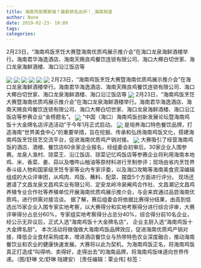 ```yaml
---
title: 海南鸡饭哪家强？最新排名出炉！_海南频道
author: None
date: 2019-02-23- 19:09
tags: 
categories: 
---
```

2月23日，“海南鸡饭烹饪大赛暨海南优质鸡展示推介会”在海口龙泉海鲜酒楼举行。海南君华海逸酒店、海南天赐良鸡餐饮连锁有限公司、海口大椰白切世家、海口龙泉海鲜酒楼、海口沿江饭店等
<!-- more -->
                
<img align="center" border="0" src="http://p2.ifengimg.com/cmpp/2019/02/23/19/5423ad9e-b7c5-4ed9-b7d0-ea84973d4f75_size151_w555_h312.png" />
                
<img align="center" border="0" src="http://p0.ifengimg.com/cmpp/2019/02/23/19/682de930-0fd5-4f30-aa2d-02b6d4e7b8e5_size152_w555_h312.png" />
                
<img align="center" border="0" src="http://p0.ifengimg.com/cmpp/2019/02/23/19/6815368b-019f-4a8e-b446-f8e3cc825ebc_size156_w555_h312.png" />
            
<img align="center" border="0" src="http://p2.ifengimg.com/cmpp/2019/02/23/19/f957d6ca-05b7-443c-8067-8dd2fb0401b3_size114_w555_h423.jpg" />
<img align="center" border="0" src="http://p0.ifengimg.com/cmpp/2019/02/23/19/dbaa1ed2-3843-4d3e-a5dc-3d3f2f1a367a_size112_w555_h415.jpg" />
<img align="center" border="0" src="http://p0.ifengimg.com/cmpp/2019/02/23/19/644d38f6-c629-4dbe-8a75-528b2e7bdcd0_size124_w555_h416.jpg" />
2月23日，“海南鸡饭烹饪大赛暨海南优质鸡展示推介会”在海口龙泉海鲜酒楼举行。海南君华海逸酒店、海南天赐良鸡餐饮连锁有限公司、海口大椰白切世家、海口龙泉海鲜酒楼、海口沿江饭店等
<img align="center" border="0" src="http://p3.ifengimg.com/cmpp/2019/02/23/19/42eac57d-141f-46c7-a2c2-c527f87aeadf_size92_w555_h376.jpg" />
2月23日，“海南鸡饭烹饪大赛暨海南优质鸡展示推介会”在海口龙泉海鲜酒楼举行。海南君华海逸酒店、海南天赐良鸡餐饮连锁有限公司、海口大椰白切世家、海口龙泉海鲜酒楼、海口沿江饭店等参赛企业“金榜题名”。
<img align="center" border="0" src="http://p2.ifengimg.com/cmpp/2019/02/23/19/43f687a8-74de-4113-ac1c-fb189b9a986c_size107_w555_h407.jpg" />
“中国（海口）海南鸡饭创新发展论坛暨海南鸡饭十大金牌名店评选活动”于今年1月正式启动。
<img align="center" border="0" src="http://p1.ifengimg.com/cmpp/2019/02/23/19/c90941d2-3ac6-4d79-a0f4-f57c6302e738_size117_w555_h377.jpg" />
是培养海口特色餐饮品牌，打造海南“世界美食中心”的重要举措，旨在挖掘、传承和弘扬海南鸡饭文化，搭建海南鸡饭烹饪技艺交流平台，促进海南优质鸡产销对接。
<img align="center" border="0" src="http://p2.ifengimg.com/a/2016/0810/204c433878d5cf9size1_w16_h16.png" />
大赛吸引了经营海南鸡饭的酒店、酒楼、餐饮店60余家企业报名，经组委会初审后，30家企业入围参赛。龙泉人渔村、琼菜王、沿江饭店、琼菜记忆鸡饭店等参赛企业将利用海南本地鸡、米、香菜、姜、蒜以及噜吽山柚油等原材料进行烹制参评；现场由省内烹饪界泰斗级人物和国家级烹饪专家等业内专家评委，以及海口攻略等海南美食资深编辑组成的大众评审团，从鸡肉、鸡饭、蘸料、配菜、摆盘5个方面进行评分。
现场还邀请了文昌龙泉文昌鸡实业有限公司、定安龙岭冷泉阉鸡合作社、文昌潮记文昌鸡养殖专业合作社等养殖单位开展海南优质鸡展示推介会，与会来宾通过品尝海南优质鸡，进行供需对接洽谈。
据了解，赛后组委会将依据比赛得分结果，由高到低选出15家企业入围专家实地考察，以大赛得分和实地考察得分进行综合评审，大赛评审得分占总分60%，专家组实地考察得分占总分40%，综合得分前10名企业，经公示无异议后，正式入选“海南鸡饭十大金牌名店”， 企业主厨入选“海南鸡饭十大金牌名厨”。
本次活动将做强做大海南鸡饭品牌效应，促进海南优质鸡产销对接，降低企业食材采购成本，增进酒店餐饮业与热带特色农业深度融合，推动海南餐饮业和农业的健康快速发展。大赛将以此为契机，为海南鸡饭正名，将海南鸡饭真正打造成“叫得响、卖得好，走得出去”的海南品牌，将海南鸡饭味道向世界传递。（图/舒琳 文/舒琳 陆建安）
[责任编辑：覃业伟]
标签：
 
             
